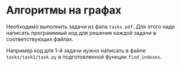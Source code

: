 # Алгоритмы на графах

Необходимо выполнить задачи из фала `tasks.pdf`.
Для этого надо написать программный код для решения
каждой задачи в соответствующих файлах.

Например код для 1-й задачи нужно написать
в файле `tasks/task1/task.py` в подготовленной
функции `find_indexes`.
